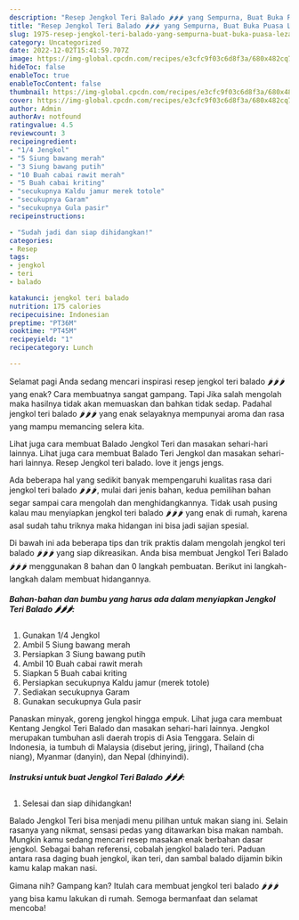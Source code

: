 ```yaml
---
description: "Resep Jengkol Teri Balado 🌶🌶🌶 yang Sempurna, Buat Buka Puasa Lezat Sekali"
title: "Resep Jengkol Teri Balado 🌶🌶🌶 yang Sempurna, Buat Buka Puasa Lezat Sekali"
slug: 1975-resep-jengkol-teri-balado-yang-sempurna-buat-buka-puasa-lezat-sekali
category: Uncategorized
date: 2022-12-02T15:41:59.707Z
image: https://img-global.cpcdn.com/recipes/e3cfc9f03c6d8f3a/680x482cq70/jengkol-teri-balado-foto-resep-utama.jpg
hideToc: false
enableToc: true
enableTocContent: false
thumbnail: https://img-global.cpcdn.com/recipes/e3cfc9f03c6d8f3a/680x482cq70/jengkol-teri-balado-foto-resep-utama.jpg
cover: https://img-global.cpcdn.com/recipes/e3cfc9f03c6d8f3a/680x482cq70/jengkol-teri-balado-foto-resep-utama.jpg
author: Admin
authorAv: notfound
ratingvalue: 4.5
reviewcount: 3
recipeingredient:
- "1/4 Jengkol"
- "5 Siung bawang merah"
- "3 Siung bawang putih"
- "10 Buah cabai rawit merah"
- "5 Buah cabai kriting"
- "secukupnya Kaldu jamur merek totole"
- "secukupnya Garam"
- "secukupnya Gula pasir"
recipeinstructions:

- "Sudah jadi dan siap dihidangkan!"
categories:
- Resep
tags:
- jengkol
- teri
- balado

katakunci: jengkol teri balado 
nutrition: 175 calories
recipecuisine: Indonesian
preptime: "PT36M"
cooktime: "PT45M"
recipeyield: "1"
recipecategory: Lunch

---
```



Selamat pagi Anda sedang mencari inspirasi resep jengkol teri balado 🌶🌶🌶 yang enak? Cara membuatnya sangat gampang. Tapi Jika salah mengolah maka hasilnya tidak akan memuaskan dan bahkan tidak sedap. Padahal jengkol teri balado 🌶🌶🌶 yang enak selayaknya mempunyai aroma dan rasa yang mampu memancing selera kita.


Lihat juga cara membuat Balado Jengkol Teri dan masakan sehari-hari lainnya. Lihat juga cara membuat Balado Teri Jengkol dan masakan sehari-hari lainnya. Resep Jengkol teri balado. love it jengs jengs.

Ada beberapa hal yang sedikit banyak mempengaruhi kualitas rasa dari jengkol teri balado 🌶🌶🌶, mulai dari jenis bahan, kedua pemilihan bahan segar sampai cara mengolah dan menghidangkannya. Tidak usah pusing kalau mau menyiapkan jengkol teri balado 🌶🌶🌶 yang enak di rumah, karena asal sudah tahu triknya maka hidangan ini bisa jadi sajian spesial.


Di bawah ini ada beberapa tips dan trik praktis dalam mengolah jengkol teri balado 🌶🌶🌶 yang siap dikreasikan. Anda bisa membuat Jengkol Teri Balado 🌶🌶🌶 menggunakan 8 bahan dan 0 langkah pembuatan. Berikut ini langkah-langkah dalam membuat hidangannya.

<!--inarticleads1-->

##### Bahan-bahan dan bumbu yang harus ada dalam menyiapkan Jengkol Teri Balado 🌶🌶🌶:

1. Gunakan 1/4 Jengkol
1. Ambil 5 Siung bawang merah
1. Persiapkan 3 Siung bawang putih
1. Ambil 10 Buah cabai rawit merah
1. Siapkan 5 Buah cabai kriting
1. Persiapkan secukupnya Kaldu jamur (merek totole)
1. Sediakan secukupnya Garam
1. Gunakan secukupnya Gula pasir


Panaskan minyak, goreng jengkol hingga empuk. Lihat juga cara membuat Kentang Jengkol Teri Balado dan masakan sehari-hari lainnya. Jengkol merupakan tumbuhan asli daerah tropis di Asia Tenggara. Selain di Indonesia, ia tumbuh di Malaysia (disebut jering, jiring), Thailand (cha niang), Myanmar (danyin), dan Nepal (dhinyindi). 

<!--inarticleads2-->

##### Instruksi untuk buat Jengkol Teri Balado 🌶🌶🌶:


1. Selesai dan siap dihidangkan!

Balado Jengkol Teri bisa menjadi menu pilihan untuk makan siang ini. Selain rasanya yang nikmat, sensasi pedas yang ditawarkan bisa makan nambah. Mungkin kamu sedang mencari resep masakan enak berbahan dasar jengkol. Sebagai bahan referensi, cobalah jengkol balado teri. Paduan antara rasa daging buah jengkol, ikan teri, dan sambal balado dijamin bikin kamu kalap makan nasi. 

Gimana nih? Gampang kan? Itulah cara membuat jengkol teri balado 🌶🌶🌶 yang bisa kamu lakukan di rumah. Semoga bermanfaat dan selamat mencoba!
